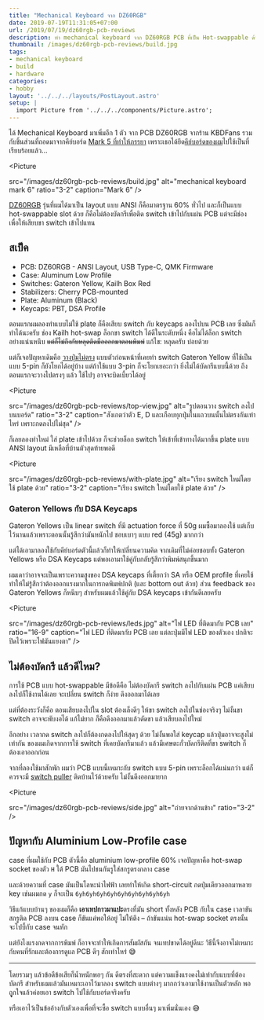 ```yaml
---
title: "Mechanical Keyboard จาก DZ60RGB"
date: 2019-07-19T11:31:05+07:00
url: /2019/07/19/dz60rgb-pcb-reviews
description: ทำ mechanical keyboard จาก DZ60RGB PCB ที่เป็น Hot-swappable ด้วย
thumbnail: /images/dz60rgb-pcb-reviews/build.jpg
tags:
- mechanical keyboard
- build
- hardware
categories:
- hobby
layout: '../../../layouts/PostLayout.astro'
setup: |
  import Picture from '../../../components/Picture.astro';
---
```


ได้ Mechanical Keyboard มาเพิ่มอีก 1 ตัว จาก PCB DZ60RGB จากร้าน KBDFans
รวมกับชิ้นส่วนที่ถอดมาจากคีย์บอร์ด [Mark 5 ที่ทำให้ภรรยา](https://armno.in.th/2019/05/01/custom-mechanical-keyboard-build-2/#mark-5)
เพราะเธอได้ยึด[คีย์บอร์ดของผม](https://armno.in.th/2019/05/01/custom-mechanical-keyboard-build-2/#mark-4)ไปใช้เป็นที่เรียบร้อยแล้ว...

<Picture
  
  src="/images/dz60rgb-pcb-reviews/build.jpg"
  alt="mechanical keyboard mark 6"
  ratio="3-2"
  caption="Mark 6"
/>

[DZ60RGB](https://kbdfans.com/collections/60/products/dz60rgb-ansi-mechanical-keyboard-pcb) รุ่นที่ผมได้มาเป็น layout แบบ ANSI ก็คือมาตรฐาน 60% ทั่วไป
และก็เป็นแบบ hot-swappable slot ด้วย ก็คือไม่ต้องบัดกรีเพื่อติด switch เข้าไปกับแผ่น PCB แต่จะมีช่องเพื่อให้เสียบขา switch เข้าไปแทน

## สเป็ค

- PCB: DZ60RGB - ANSI Layout, USB Type-C, QMK Firmware
- Case: Aluminum Low Profile
- Switches: Gateron Yellow, Kailh Box Red
- Stabilizers: Cherry PCB-mounted
- Plate: Aluminum (Black)
- Keycaps: PBT, DSA Profile

ตอนแรกผมลองทำแบบไม่ใช้ plate ก็คือเสียบ switch กับ keycaps ลองไปบน PCB เลย
ซึ่งมันก็ทำได้นะครับ ช่อง Kailh hot-swap ล็อกขา switch ได้ดีในระดับหนึ่ง
คือไม่ได้ล็อก switch อย่างแน่นหนึบ <del>แต่ก็ไม่ถึงกับหลุดติดมือออกมาตอนพิมพ์</del>
แก้ไข: หลุดครับ บ่อยด้วย

แต่ก็เจอปัญหาเดิมคือ [วางปุ่มไม่ตรง](https://armno.in.th/2019/06/08/60-percent-mechanical-keyboard-with-arrows/#%E0%B8%9F-%E0%B8%99%E0%B9%80%E0%B8%9A-%E0%B8%A2%E0%B8%A7)
แบบตัวก่อนหน้าที่เคยทำ
switch Gateron Yellow ที่ใช้เป็นแบบ 5-pin ก็ยังโยกได้อยู่บ้าง
แต่ถ้าใช้แบบ 3-pin ก็จะโยกเยอะกว่า
ยิ่งไม่ได้บัดกรีแบบนี้ด้วย ถึงตอนแรกจะวางไปตรงๆ แล้ว ใช้ไปๆ อาจจะบิดเบี้ยวได้อยู่

<Picture
  
  src="/images/dz60rgb-pcb-reviews/top-view.jpg"
  alt="รูปตอนวาง switch ลงไปบนบอร์ด"
  ratio="3-2"
  caption="สังเกตว่าตัว E, D และเกือบทุกปุ่มในแถวบนนั้นไม่ตรงกันเท่าไหร่ เพราะกดลงไปไม่สุด"
/>

ก็เลยลองทำใหม่ ใส่ plate เข้าไปด้วย ก็จะช่วยล็อก switch ให้เข้าที่เข้าทางได้มากขึ้น
plate แบบ ANSI layout มีเหลือที่บ้านตัวสุดท้ายพอดี

<Picture
  
  src="/images/dz60rgb-pcb-reviews/with-plate.jpg"
  alt="เรียง switch ใหม่โดยใช้ plate ด้วย"
  ratio="3-2"
  caption="เรียง switch ใหม่โดยใช้ plate ด้วย"
/>

### Gateron Yellows กับ DSA Keycaps

Gateron Yellows เป็น linear switch ที่มี actuation force ที่ 50g
ผมซื้อมาลองใช้ แต่เก็บไว้นานแล้วเพราะตอนนั้นรู้สึกว่ามันหนักไป ชอบเบาๆ แบบ red (45g) มากกว่า

แต่ได้เอามาลองใช้กับคีย์บอร์ดตัวนี้แล้วก็ทำให้เปลี่ยนความคิด จากเดิมที่ไม่ค่อยชอบทั้ง Gateron Yellows หรือ DSA Keycaps แต่พอเอามาใช้คู่กับกลับรู้สึกว่าพิมพ์สนุกขึ้นมาก

ผมเดาว่าอาจจะเป็นเพราะความสูงของ DSA keycaps ที่เตี้ยกว่า SA หรือ OEM profile ที่เคยใช้
ทำให้ไม่รู้สึกว่าต้องออกแรงมากในการกดพิมพ์ปกติ (และ bottom out ด้วย)
ส่วน feedback ของ Gateron Yellows ก็หนึบๆ สำหรับผมแล้วใช้คู่กับ DSA keycaps เข้ากันดีเลยครับ

<Picture
  
  src="/images/dz60rgb-pcb-reviews/leds.jpg"
  alt="ไฟ LED ที่ติดมากับ PCB เลย"
  ratio="16-9"
  caption="ไฟ LED ที่ติดมากับ PCB เลย แต่ละปุ่มมีไฟ LED ของตัวเอง ปกติจะปิดไว้เพราะไฟมันแยงตา"
/>

## ไม่ต้องบัดกรี แล้วดีไหม?

การใช้ PCB แบบ hot-swappable มีข้อดีคือ ไม่ต้องบัดกรี switch ลงไปกับแผ่น PCB
แค่เสียบลงไปก็ใช้งานได้เลย จะเปลี่ยน switch ก็ง่าย ดึงออกมาได้เลย

แต่ที่ต้องระวังก็คือ ตอนเสียบลงไปใน slot ต้องเล็งดีๆ ให้ขา switch ลงไปในช่องจริงๆ
ไม่งั้นขา switch อาจจะพับงอได้ แก้ไม่ยาก ก็คือดึงออกมาแล้วดัดขา แล้วเสียบลงไปใหม่

อีกอย่าง เวลากด switch ลงไปก็ต้องกดลงไปให้สุดๆ ด้วย ไม่งั้นพอใส่ keycap แล้วปุ่มอาจจะสูงไม่เท่ากัน
ของผมเกิดจากการใช้ switch ที่เคยบัดกรีมาแล้ว แล้วมีเศษตะกั่วบัดกรีติดที่ขา switch
ก็ต้องเอาออกก่อน

จากที่ลองใช้มาสักพัก ผมว่า PCB แบบนี้เหมาะกับ switch แบบ 5-pin
เพราะล็อกได้แน่นกว่า แต่ก็ควรจะมี [switch puller](https://www.google.com/search?tbm=isch&source=hp&biw=1440&bih=803&ei=hUCUXpDNKNi7rQH84ZPgBA&q=keyboard+switch+puller&oq=keyboard+switch+puller&gs_lcp=CgNpbWcQAzICCAAyBggAEAUQHjoFCAAQgwE6BggAEAgQHkorCBcSJzBnODlnMTAyZzg3Zzg2ZzgzZzgzZzg1ZzgyZzgyZzExNGc4N2c4NEodCBgSGTBnMWcxZzFnMWcxZzFnMWcxZzFnNWc1ZzNQlwlYhB1giiFoAHAAeACAAfIBiAGAD5IBBjIxLjAuMZgBAKABAaoBC2d3cy13aXotaW1n&sclient=img&ved=0ahUKEwjQo56smuXoAhXYXSsKHfzwBEwQ4dUDCAY&uact=5) ติดบ้านไว้ด้วยครับ ไม่งั้นดึงออกมายาก

<Picture
  
  src="/images/dz60rgb-pcb-reviews/side.jpg"
  alt="ถ่ายจากด้านข้าง"
  ratio="3-2"
/>

## ปัญหากับ Aluminium Low-Profile case

case ที่ผมใช้กับ PCB ตัวนี้คือ aluminium low-profile 60%
เจอปัญหาคือ hot-swap socket ของตัว `H` ใต้ PCB
มันไปชนกันรูใส่สกรูตรงกลาง case

และด้วยความที่ case มันเป็นโลหะนำไฟฟ้า เลยทำให้เกิด short-circuit
กดปุ่มเดียวออกมาหลาย key เช่นผมกด `y` ก็จะเป็น `6yh6yh6yh6yh6yh6yh6yh6yh6yh`

วิธีแก้แบบบ้านๆ ของผมก็คือ **เอาเทปกาวมาแปะ**ตรงที่มัน short
ทั้งหลัง PCB กับใน case เวลาขันสกรูติด PCB ลงบน case
ก็ขันแค่พอให้อยู่ ไม่ให้ตึง &ndash; ถ้าขันแน่น hot-swap socket ตรงนั้น
จะไปบี้กับ case จนหัก

แต่ยังไงแรงกดจากการพิมพ์ ก็อาจจะทำให้เกิดการสัมผัสกัน จนเทปขาดได้อยู่ดีนะ
วิธีนี้จึงอาจไม่เหมาะกับคนที่รักและต้องการดูแล PCB ดีๆ สักเท่าไหร่ 😅

<Picture
  src="/images/dz60rgb-pcb-reviews/back.jpg"
  alt="แก้ short-circuit ด้วยเทปกาว"
  ratio="3-2"
  caption="แก้ short-circuit ด้วยเทปกาว"
  width="1200"
/>

-----

โดยรวมๆ แล้วข้อดีข้อเสียก็น้ำหนักพอๆ กัน ดีตรงที่สะดวก แต่ความแข็งแรงคงไม่เท่ากับแบบที่ต้องบัดกรี
สำหรับผมแล้วมันเหมาะเอาไว้มาลอง switch แบบต่างๆ มากกว่าเอามาใช้งานเป็นตัวหลัก
พอถููกใจแล้วค่อยเอา switch ไปใช้กับบอร์ดจริงครับ

หรือเอาไว้เป็นข้ออ้างกับตัวเองเพื่อที่จะซื้อ switch แบบอื่นๆ มาเพิ่มนั่นเอง 😅
